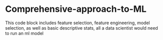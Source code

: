 # Comprehensive-approach-to-ML
This code block includes feature selection, feature engineering, model selection, as well as basic descriptive stats, all a data scientist would need to run an ml model 
